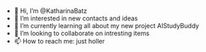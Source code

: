 - 👋 Hi, I’m @KatharinaBatz
- 👀 I’m interested in new contacts and ideas
- 🌱 I’m currently learning all about my new project AIStudyBuddy
- 💞️ I’m looking to collaborate on intresting items
- 📫 How to reach me: just holler

<!---
KatharinaBatz/KatharinaBatz is a ✨ special ✨ repository because its `README.md` (this file) appears on your GitHub profile.
You can click the Preview link to take a look at your changes.
--->
